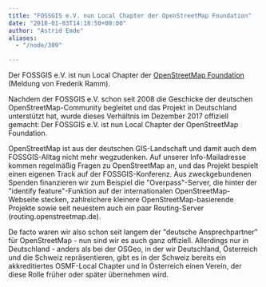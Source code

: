 ```yaml
---
title: "FOSSGIS e.V. nun Local Chapter der OpenStreetMap Foundation"
date: "2018-01-03T14:18:50+00:00"
author: "Astrid Emde"
aliases:
  - "/node/309"

---
```


<p>
Der FOSSGIS e.V. ist nun Local Chapter der <a href="https://wiki.osmfoundation.org/wiki/Main_Page" target="_blank">OpenStreetMap Foundation</a> (Meldung von Frederik Ramm).
</p>
<p>
Nachdem der FOSSGIS e.V. schon seit 2008 die Geschicke der deutschen OpenStreetMap-Community begleitet und das Projekt in Deutschland unterstützt hat, wurde dieses Verhältnis im Dezember 2017 offiziell gemacht: Der FOSSGIS e.V. ist nun Local Chapter der OpenStreetMap Foundation.
</p>
<p>
OpenStreetMap ist aus der deutschen GIS-Landschaft und damit auch dem FOSSGIS-Alltag nicht mehr wegzudenken. Auf unserer Info-Mailadresse kommen regelmäßig Fragen zu OpenStreetMap an, und das Projekt bespielt einen eigenen Track auf der FOSSGIS-Konferenz. Aus zweckgebundenen Spenden finanzieren wir zum Beispiel die "Overpass"-Server, die hinter der "identify feature"-Funktion auf der internationalen OpenStreetMap-Webseite stecken, zahlreichere kleinere OpenStreetMap-basierende Projekte sowie seit neuestem auch ein paar Routing-Server (routing.openstreetmap.de).
</p>
<p>
De facto waren wir also schon seit langem der "deutsche Ansprechpartner" für OpenStreetMap - nun sind wir es auch ganz offiziell. Allerdings nur in Deutschland - anders als bei der OSGeo, in der wir Deutschland, &Ouml;sterreich und die Schweiz repräsentieren, gibt es in der Schweiz bereits ein akkreditiertes OSMF-Local Chapter und in &Ouml;sterreich einen Verein, der diese Rolle früher oder später übernehmen wird.
</p>